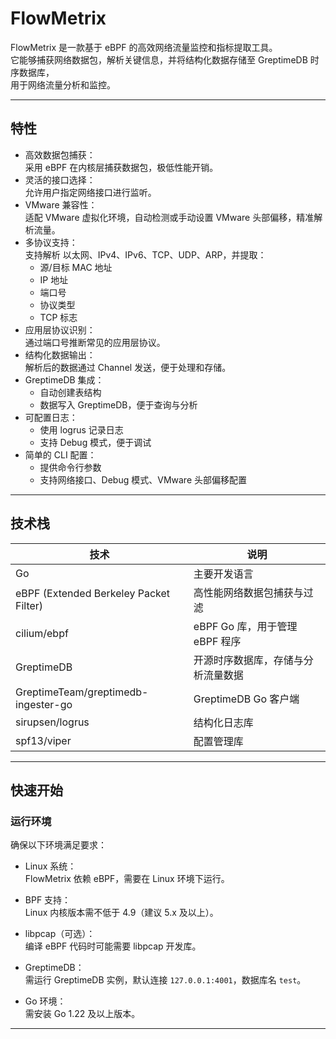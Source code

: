 # FlowMetrix

FlowMetrix 是一款基于 eBPF 的高效网络流量监控和指标提取工具。  
它能够捕获网络数据包，解析关键信息，并将结构化数据存储至 GreptimeDB 时序数据库，  
用于网络流量分析和监控。

---

## 特性

- 高效数据包捕获：  
  采用 eBPF 在内核层捕获数据包，极低性能开销。
- 灵活的接口选择：  
  允许用户指定网络接口进行监听。
- VMware 兼容性：  
  适配 VMware 虚拟化环境，自动检测或手动设置 VMware 头部偏移，精准解析流量。
- 多协议支持：  
  支持解析 以太网、IPv4、IPv6、TCP、UDP、ARP，并提取：
    - 源/目标 MAC 地址
    - IP 地址
    - 端口号
    - 协议类型
    - TCP 标志
- 应用层协议识别：  
  通过端口号推断常见的应用层协议。
- 结构化数据输出：  
  解析后的数据通过 Channel 发送，便于处理和存储。
- GreptimeDB 集成：
    - 自动创建表结构
    - 数据写入 GreptimeDB，便于查询与分析
- 可配置日志：
    - 使用 logrus 记录日志
    - 支持 Debug 模式，便于调试
- 简单的 CLI 配置：
    - 提供命令行参数
    - 支持网络接口、Debug 模式、VMware 头部偏移配置

---

## 技术栈

| 技术 | 说明 |
|------|------|
| Go | 主要开发语言 |
| eBPF (Extended Berkeley Packet Filter) | 高性能网络数据包捕获与过滤 |
| cilium/ebpf | eBPF Go 库，用于管理 eBPF 程序 |
| GreptimeDB | 开源时序数据库，存储与分析流量数据 |
| GreptimeTeam/greptimedb-ingester-go | GreptimeDB Go 客户端 |
| sirupsen/logrus | 结构化日志库 |
| spf13/viper | 配置管理库 |

---

## 快速开始

### 运行环境

确保以下环境满足要求：

- Linux 系统：  
  FlowMetrix 依赖 eBPF，需要在 Linux 环境下运行。

- BPF 支持：  
  Linux 内核版本需不低于 4.9（建议 5.x 及以上）。

- libpcap（可选）：  
  编译 eBPF 代码时可能需要 libpcap 开发库。

- GreptimeDB：  
  需运行 GreptimeDB 实例，默认连接 `127.0.0.1:4001`，数据库名 `test`。

- Go 环境：  
  需安装 Go 1.22 及以上版本。

---
